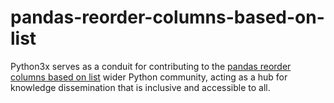 # pandas-reorder-columns-based-on-list
Python3x serves as a conduit for contributing to the [pandas reorder columns based on list](https://python3x.com/examples/pandas-reorder-columns) wider Python community, acting as a hub for knowledge dissemination that is inclusive and accessible to all. 
